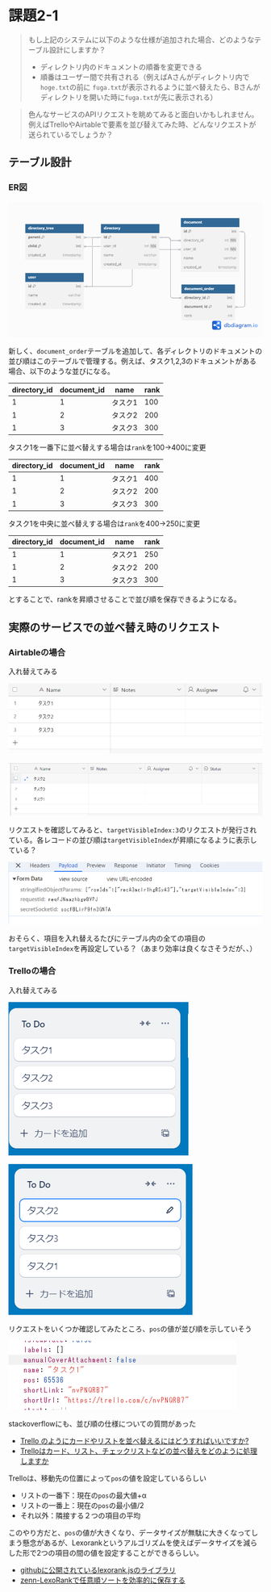 # 課題2-1

>もし上記のシステムに以下のような仕様が追加された場合、どのようなテーブル設計にしますか？
> - ディレクトリ内のドキュメントの順番を変更できる
> - 順番はユーザー間で共有される（例えばAさんがディレクトリ内で`hoge.txt`の前に `fuga.txt`が表示されるように並べ替えたら、Bさんがディレクトリを開いた時に`fuga.txt`が先に表示される）

> 色んなサービスのAPIリクエストを眺めてみると面白いかもしれません。例えばTrelloやAirtableで要素を並び替えてみた時、どんなリクエストが送られているでしょうか？

## テーブル設計

### ER図

![ER](https://github.com/kmishima16/praha/blob/feature/db_modeling_3/%E8%AA%B2%E9%A1%8C2/ER%E5%9B%B3.png)

新しく、`document_order`テーブルを追加して、各ディレクトリのドキュメントの並び順はこのテーブルで管理する。例えば、タスク1,2,3のドキュメントがある場合、以下のような並びになる。

| directory_id | document_id | name    | rank |
| ------------ | ----------- | ------- | ---- |
| 1            | 1           | タスク1 | 100  |
| 1            | 2           | タスク2 | 200  |
| 1            | 3           | タスク3 | 300  |

タスク1を一番下に並べ替えする場合は`rank`を100→400に変更

| directory_id | document_id | name    | rank |
| ------------ | ----------- | ------- | ---- |
| 1            | 1           | タスク1 | 400  |
| 1            | 2           | タスク2 | 200  |
| 1            | 3           | タスク3 | 300  |

タスク1を中央に並べ替えする場合は`rank`を400→250に変更

| directory_id | document_id | name    | rank |
| ------------ | ----------- | ------- | ---- |
| 1            | 1           | タスク1 | 250  |
| 1            | 2           | タスク2 | 200  |
| 1            | 3           | タスク3 | 300  |

とすることで、rankを昇順させることで並び順を保存できるようになる。

## 実際のサービスでの並べ替え時のリクエスト

### Airtableの場合

入れ替えてみる

![alt text](https://github.com/kmishima16/praha/blob/feature/db_modeling_3/%E8%AA%B2%E9%A1%8C2/image.png)

![alt text](https://github.com/kmishima16/praha/blob/feature/db_modeling_3/%E8%AA%B2%E9%A1%8C2/image-1.png)

リクエストを確認してみると、`targetVisibleIndex:3`のリクエストが発行されている。各レコードの並び順は`targetVisibleIndex`が昇順になるように表示している？

![alt text](https://github.com/kmishima16/praha/blob/feature/db_modeling_3/%E8%AA%B2%E9%A1%8C2/image-2.png)

おそらく、項目を入れ替えるたびにテーブル内の全ての項目の`targetVisibleIndex`を再設定している？（あまり効率は良くなさそうだが、、）

### Trelloの場合

入れ替えてみる

![alt text](https://github.com/kmishima16/praha/blob/feature/db_modeling_3/%E8%AA%B2%E9%A1%8C2/image-3.png)

![alt text](https://github.com/kmishima16/praha/blob/feature/db_modeling_3/%E8%AA%B2%E9%A1%8C2/image-5.png)

リクエストをいくつか確認してみたところ、`pos`の値が並び順を示していそう

![alt text](https://github.com/kmishima16/praha/blob/feature/db_modeling_3/%E8%AA%B2%E9%A1%8C2/image-6.png)

stackoverflowにも、並び順の仕様についての質問があった

- [Trello のようにカードやリストを並べ替えるにはどうすればいいですか?](https://stackoverflow.com/questions/60896229/how-to-rearrange-cards-and-lists-like-trello)
- [Trelloはカード、リスト、チェックリストなどの並べ替えをどのように処理しますか](https://stackoverflow.com/questions/29791543/how-does-trello-handle-rearrangement-of-cards-lists-checklists-etc)

Trelloは、移動先の位置によって`pos`の値を設定しているらしい

- リストの一番下：現在の`pos`の最大値+α
- リストの一番上：現在の`pos`の最小値/2
- それ以外：隣接する２つの項目の平均

このやり方だと、`pos`の値が大きくなり、データサイズが無駄に大きくなってしまう懸念があるが、Lexorankというアルゴリズムを使えばデータサイズを減らした形で2つの項目の間の値を設定することができるらしい。

- [githubに公開されているlexorank.jsのライブラリ](https://github.com/acadea/lexorank)
- [zenn-LexoRankで任意順ソートを効率的に保存する](https://zenn.dev/moroya/articles/001745a74c74d5)
